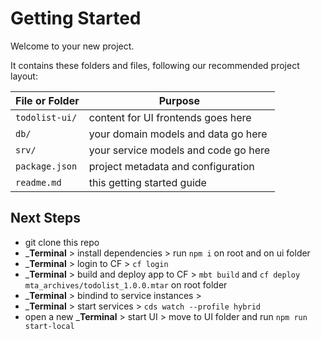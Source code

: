 # Getting Started

Welcome to your new project.

It contains these folders and files, following our recommended project layout:

File or Folder | Purpose
---------|----------
`todolist-ui/` | content for UI frontends goes here
`db/` | your domain models and data go here
`srv/` | your service models and code go here
`package.json` | project metadata and configuration
`readme.md` | this getting started guide


## Next Steps

- git clone this repo
- _**Terminal** > install dependencies > run `npm i` on root and on ui folder
- _**Terminal** > login to CF > `cf login`
- _**Terminal** > build and deploy app to CF > `mbt build` and `cf deploy mta_archives/todolist_1.0.0.mtar` on root folder
- _**Terminal** > bindind to service instances >
- _**Terminal** > start services > `cds watch --profile hybrid` 
- open a new _**Terminal** > start UI >  move to UI folder and run `npm run start-local`